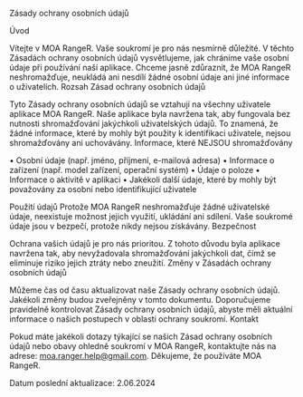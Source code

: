 Zásady ochrany osobních údajů

Úvod

Vítejte v MOA RangeR. Vaše soukromí je pro nás nesmírně důležité. V těchto Zásadách ochrany osobních údajů vysvětlujeme, jak chráníme vaše osobní údaje při používání naší aplikace. Chceme jasně zdůraznit, že MOA RangeR neshromažďuje, neukládá ani nesdílí žádné osobní údaje ani jiné informace o uživatelích.
Rozsah Zásad ochrany osobních údajů

Tyto Zásady ochrany osobních údajů se vztahují na všechny uživatele aplikace MOA RangeR. Naše aplikace byla navržena tak, aby fungovala bez nutnosti shromažďování jakýchkoli uživatelských údajů. To znamená, že žádné informace, které by mohly být použity k identifikaci uživatele, nejsou shromažďovány ani uchovávány.
Informace, které NEJSOU shromažďovány

• Osobní údaje (např. jméno, příjmení, e-mailová adresa) • Informace o zařízení (např. model zařízení, operační systém) • Údaje o poloze • Informace o aktivitě v aplikaci • Jakékoli další údaje, které by mohly být považovány za osobní nebo identifikující uživatele

Použití údajů
Protože MOA RangeR neshromažďuje žádné uživatelské údaje, neexistuje možnost jejich využití, ukládání ani sdílení. Vaše soukromé údaje jsou v bezpečí, protože nikdy nejsou získávány.
Bezpečnost

Ochrana vašich údajů je pro nás prioritou. Z tohoto důvodu byla aplikace navržena tak, aby nevyžadovala shromažďování jakýchkoli dat, čímž se eliminuje riziko jejich ztráty nebo zneužití.
Změny v Zásadách ochrany osobních údajů

Můžeme čas od času aktualizovat naše Zásady ochrany osobních údajů. Jakékoli změny budou zveřejněny v tomto dokumentu. Doporučujeme pravidelně kontrolovat Zásady ochrany osobních údajů, abyste měli aktuální informace o našich postupech v oblasti ochrany soukromí.
Kontakt

Pokud máte jakékoli dotazy týkající se našich Zásad ochrany osobních údajů nebo obavy ohledně soukromí v MOA RangeR, kontaktujte nás na adrese: moa.ranger.help@gmail.com.
Děkujeme, že používáte MOA RangeR.

Datum poslední aktualizace: 2.06.2024
